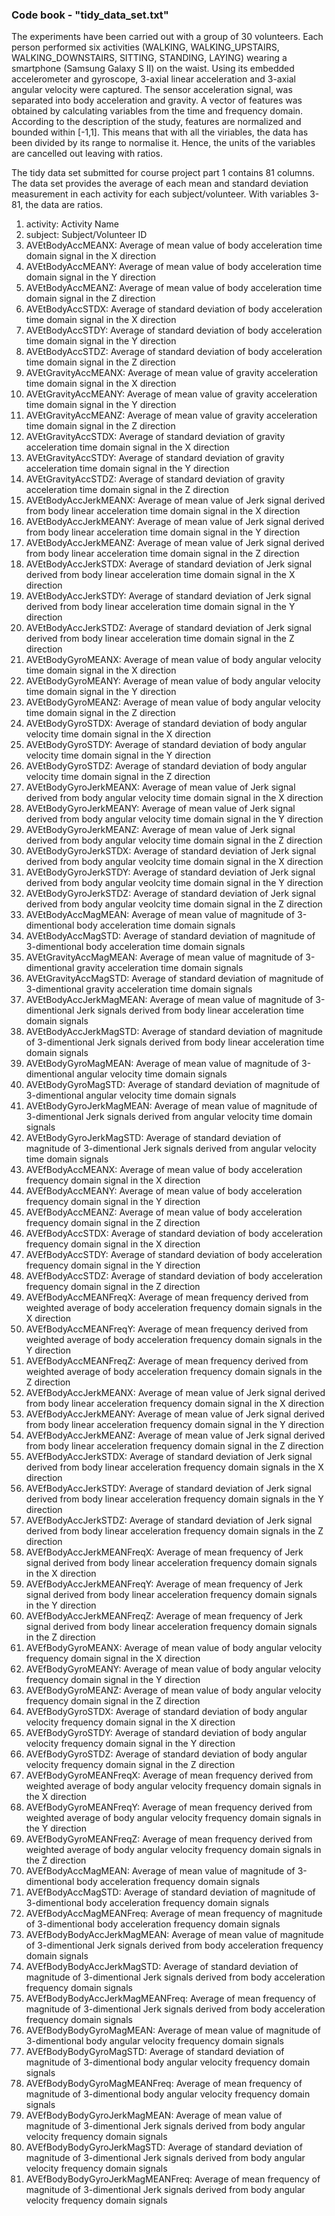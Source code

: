 ### Code book - "tidy_data_set.txt"
The experiments have been carried out with a group of 30 volunteers. 
Each person performed six activities (WALKING, WALKING_UPSTAIRS, WALKING_DOWNSTAIRS, SITTING, STANDING, LAYING) wearing a smartphone (Samsung Galaxy S II) on the waist. 
Using its embedded accelerometer and gyroscope, 3-axial linear acceleration and 3-axial angular velocity were captured. 
The sensor acceleration signal, was separated into body acceleration and gravity.
A vector of features was obtained by calculating variables from the time and frequency domain.
According to the description of the study, features are normalized and bounded within [-1,1]. This means that with all the viriables, the data has been
divided by its range to normalise it. Hence, the units of the variables are cancelled out leaving with ratios.

The tidy data set submitted for course project part 1 contains 81 columns. The data set provides the average of each mean and standard deviation
measurement in each activity for each subject/volunteer. With variables 3-81, the data are ratios.


1. activity: Activity Name
2. subject:  Subject/Volunteer ID       	
3. AVEtBodyAccMEANX: Average of mean value of body acceleration time domain signal in the X direction				
4. AVEtBodyAccMEANY: Average of mean value of body acceleration time domain signal in the Y direction	
5. AVEtBodyAccMEANZ: Average of mean value of body acceleration time domain signal in the Z direction
6. AVEtBodyAccSTDX: Average of standard deviation of body acceleration time domain signal in the X direction
7. AVEtBodyAccSTDY: Average of standard deviation of body acceleration time domain signal in the Y direction
8. AVEtBodyAccSTDZ: Average of standard deviation of body acceleration time domain signal in the Z direction
9. AVEtGravityAccMEANX: Average of mean value of gravity acceleration time domain signal in the X direction	
10. AVEtGravityAccMEANY: Average of mean value of gravity acceleration time domain signal in the Y direction	
11. AVEtGravityAccMEANZ: Average of mean value of gravity acceleration time domain signal in the Z direction	
12. AVEtGravityAccSTDX: Average of standard deviation of gravity acceleration time domain signal in the X direction	
13. AVEtGravityAccSTDY: Average of standard deviation of gravity acceleration time domain signal in the Y direction	
14. AVEtGravityAccSTDZ: Average of standard deviation of gravity acceleration time domain signal in the Z direction	
15. AVEtBodyAccJerkMEANX: Average of mean value of Jerk signal derived from body linear acceleration time domain signal in the X direction	
16. AVEtBodyAccJerkMEANY: Average of mean value of Jerk signal derived from body linear acceleration time domain signal in the Y direction	
17. AVEtBodyAccJerkMEANZ: Average of mean value of Jerk signal derived from body linear acceleration time domain signal in the Z direction	
18. AVEtBodyAccJerkSTDX: Average of standard deviation of Jerk signal derived from body linear acceleration time domain signal in the X direction	
19. AVEtBodyAccJerkSTDY: Average of standard deviation of Jerk signal derived from body linear acceleration time domain signal in the Y direction	
20. AVEtBodyAccJerkSTDZ: Average of standard deviation of Jerk signal derived from body linear acceleration time domain signal in the Z direction	
21. AVEtBodyGyroMEANX: Average of mean value of body angular velocity time domain signal in the X direction	
22. AVEtBodyGyroMEANY: Average of mean value of body angular velocity time domain signal in the Y direction	
23. AVEtBodyGyroMEANZ: Average of mean value of body angular velocity time domain signal in the Z direction	
24. AVEtBodyGyroSTDX: Average of standard deviation of body angular velocity time domain signal in the X direction	
25. AVEtBodyGyroSTDY: Average of standard deviation of body angular velocity time domain signal in the Y direction	
26. AVEtBodyGyroSTDZ: Average of standard deviation of body angular velocity time domain signal in the Z direction	
27. AVEtBodyGyroJerkMEANX: Average of mean value of Jerk signal derived from body angular velocity time domain signal in the X direction	
28. AVEtBodyGyroJerkMEANY: Average of mean value of Jerk signal derived from body angular velocity time domain signal in the Y direction	
29. AVEtBodyGyroJerkMEANZ: Average of mean value of Jerk signal derived from body angular velocity time domain signal in the Z direction	
30. AVEtBodyGyroJerkSTDX: Average of standard deviation of Jerk signal derived from body angular veolcity time domain signal in the X direction	
31. AVEtBodyGyroJerkSTDY: Average of standard deviation of Jerk signal derived from body angular veolcity time domain signal in the Y direction	
32. AVEtBodyGyroJerkSTDZ: Average of standard deviation of Jerk signal derived from body angular veolcity time domain signal in the Z direction	
33. AVEtBodyAccMagMEAN: Average of mean value of magnitude of 3-dimentional body acceleration time domain signals 	
34. AVEtBodyAccMagSTD: Average of standard deviation of magnitude of 3-dimentional body acceleration time domain signals		
35. AVEtGravityAccMagMEAN: Average of mean value of magnitude of 3-dimentional gravity acceleration time domain signals	
36. AVEtGravityAccMagSTD: Average of standard deviation of magnitude of 3-dimentional gravity acceleration time domain signals		
37. AVEtBodyAccJerkMagMEAN: Average of mean value of magnitude of 3-dimentional Jerk signals derived from body linear acceleration time domain signals	
38. AVEtBodyAccJerkMagSTD: Average of standard deviation of magnitude of 3-dimentional Jerk signals derived from body linear acceleration time domain signals	
39. AVEtBodyGyroMagMEAN: Average of mean value of magnitude of 3-dimentional angular velocity time domain signals	
40. AVEtBodyGyroMagSTD: Average of standard deviation of magnitude of 3-dimentional angular velocity time domain signals	
41. AVEtBodyGyroJerkMagMEAN: Average of mean value of magnitude of 3-dimentional Jerk signals derived from angular velocity time domain signals
42. AVEtBodyGyroJerkMagSTD: Average of standard deviation of magnitude of 3-dimentional Jerk signals derived from angular velocity time domain signals	
43. AVEfBodyAccMEANX: Average of mean value of body acceleration frequency domain signal in the X direction	
44. AVEfBodyAccMEANY: Average of mean value of body acceleration frequency domain signal in the Y direction	
45. AVEfBodyAccMEANZ: Average of mean value of body acceleration frequency domain signal in the Z direction	
46. AVEfBodyAccSTDX: Average of standard deviation of body acceleration frequency domain signal in the X direction	
47. AVEfBodyAccSTDY: Average of standard deviation of body acceleration frequency domain signal in the Y direction	
48. AVEfBodyAccSTDZ: Average of standard deviation of body acceleration frequency domain signal in the Z direction	
49. AVEfBodyAccMEANFreqX: Average of mean frequency derived from weighted average of body acceleration frequency domain signals in the X direction	
50. AVEfBodyAccMEANFreqY: Average of mean frequency derived from weighted average of body acceleration frequency domain signals in the Y direction	
51. AVEfBodyAccMEANFreqZ: Average of mean frequency derived from weighted average of body acceleration frequency domain signals in the Z direction	
52. AVEfBodyAccJerkMEANX: Average of mean value of Jerk signal derived from body linear acceleration frequency domain signal in the X direction	
53. AVEfBodyAccJerkMEANY: Average of mean value of Jerk signal derived from body linear acceleration frequency domain signal in the Y direction	
54. AVEfBodyAccJerkMEANZ: Average of mean value of Jerk signal derived from body linear acceleration frequency domain signal in the Z direction	
55. AVEfBodyAccJerkSTDX: Average of standard deviation of Jerk signal derived from body linear acceleration frequency domain signals in the X direction	
56. AVEfBodyAccJerkSTDY: Average of standard deviation of Jerk signal derived from body linear acceleration frequency domain signals in the Y direction	
57. AVEfBodyAccJerkSTDZ: Average of standard deviation of Jerk signal derived from body linear acceleration frequency domain signals in the Z direction
58. AVEfBodyAccJerkMEANFreqX: Average of mean frequency of Jerk signal derived from body linear acceleration frequency domain signals in the X direction	
59. AVEfBodyAccJerkMEANFreqY: Average of mean frequency of Jerk signal derived from body linear acceleration frequency domain signals in the Y direction	
60. AVEfBodyAccJerkMEANFreqZ: Average of mean frequency of Jerk signal derived from body linear acceleration frequency domain signals in the Z direction	
61. AVEfBodyGyroMEANX: Average of mean value of body angular velocity frequency domain signal in the X direction	
62. AVEfBodyGyroMEANY: Average of mean value of body angular velocity frequency domain signal in the Y direction	
63. AVEfBodyGyroMEANZ: Average of mean value of body angular velocity frequency domain signal in the Z direction	
64. AVEfBodyGyroSTDX: Average of standard deviation of body angular velocity frequency domain signal in the X direction	
65. AVEfBodyGyroSTDY: Average of standard deviation of body angular velocity frequency domain signal in the Y direction	
66. AVEfBodyGyroSTDZ: Average of standard deviation of body angular velocity frequency domain signal in the Z direction	
67. AVEfBodyGyroMEANFreqX: Average of mean frequency derived from weighted average of body angular velocity frequency domain signals in the X direction	
68. AVEfBodyGyroMEANFreqY: Average of mean frequency derived from weighted average of body angular velocity frequency domain signals in the Y direction	
69. AVEfBodyGyroMEANFreqZ: Average of mean frequency derived from weighted average of body angular velocity frequency domain signals in the Z direction	
70. AVEfBodyAccMagMEAN: Average of mean value of magnitude of 3-dimentional body acceleration frequency domain signals	
71. AVEfBodyAccMagSTD: Average of standard deviation of magnitude of 3-dimentional body acceleration frequency domain signals	
72. AVEfBodyAccMagMEANFreq: Average of mean frequency of magnitude of 3-dimentional body acceleration frequency domain signals	
73. AVEfBodyBodyAccJerkMagMEAN: Average of mean value of magnitude of 3-dimentional Jerk signals derived from body acceleration frequency domain signals
74. AVEfBodyBodyAccJerkMagSTD: Average of standard deviation of magnitude of 3-dimentional Jerk signals derived from body acceleration frequency domain signals	
75. AVEfBodyBodyAccJerkMagMEANFreq: Average of mean frequency of magnitude of 3-dimentional Jerk signals derived from body acceleration frequency domain signals	
76. AVEfBodyBodyGyroMagMEAN: Average of mean value of magnitude of 3-dimentional body angular velocity frequency domain signals	
77. AVEfBodyBodyGyroMagSTD: Average of standard deviation of magnitude of 3-dimentional body angular velocity frequency domain signals	
78. AVEfBodyBodyGyroMagMEANFreq: Average of mean frequency of magnitude of 3-dimentional body angular velocity frequency domain signals	
79. AVEfBodyBodyGyroJerkMagMEAN: Average of mean value of magnitude of 3-dimentional Jerk signals derived from body angular velocity frequency domain signals	
80. AVEfBodyBodyGyroJerkMagSTD: Average of standard deviation of magnitude of 3-dimentional Jerk signals derived from body angular velocity frequency domain signals		
81. AVEfBodyBodyGyroJerkMagMEANFreq: Average of mean frequency of magnitude of 3-dimentional Jerk signals derived from body angular velocity frequency domain signals